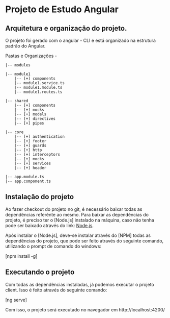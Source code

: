 # Projeto de Estudo Angular

## Arquitetura e organização do projeto.

O projeto foi gerado com o angular - CLI e está organizado na estrutura padrão do Angular.

Pastas e Organizações -

	|-- modules

    |-- module1
        |-- [+] components
        |-- module1.service.ts
        |-- module1.module.ts
        |-- module1.routes.ts

	|-- shared
		|-- [+] components
		|-- [+] mocks
		|-- [+] models
		|-- [+] directives
		|-- [+] pipes

	|-- core
		|-- [+] authentication
		|-- [+] footer
		|-- [+] guards
		|-- [+] http
		|-- [+] interceptors
		|-- [+] mocks
		|-- [+] services
		|-- [+] header

	|-- app.module.ts
	|-- app.component.ts

## Instalação do projeto

Ao fazer checkout do projeto no git, é necessário baixar todas as dependências referênte ao mesmo.
Para baixar as dependências do projeto, é preciso ter o [Node.js] instalado na máquina,
caso não tenha pode ser baixado através do link: [Node.js](https://nodejs.org/en/download/).

Após instalar o [Node.js], deve-se instalar através do [NPM] todas as dependências do projeto, que 
pode ser feito através do seguinte comando, utilizando o prompt de comando do windows:

[npm install -g]

## Executando o projeto

Com todas as dependências instaladas, já podemos executar o projeto client. Isso é feito através do seguinte comando:

[ng serve]

Com isso, o projeto será executado no navegador em http://localhost:4200/

